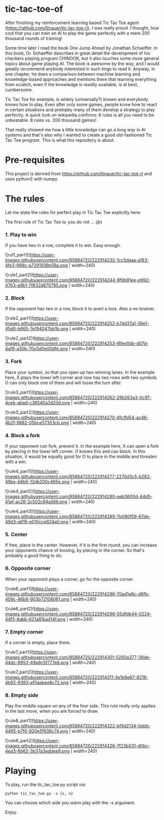 # tic-tac-toe-of

After finishing my reinforcement learning based Tic Tac Toe agent (https://github.com/llinauer/tic-tac-toe-rl), I was 
really proud. I thought, how cool that you can train an AI to play the game perfectly
with a mere 200 thousand rounds of training!

Some time later I read the book One Jump Ahead by Jonathan Schaeffer. In this book, Dr. Schaeffer
describes in great detail the development of his checkers playing program CHINOOK, but it also touches
some more general topics about game playing AI. The book is awesome by the way, and I would greatly recommend
anybody interested in such tings to read it.
Anyway, in one chapter, he does a comparison between machine learning and knowledge-based 
approaches and mentions there that learning everything from scratch, even if the knowledge is 
readily available, is at best, cumbersome.

Tic Tac Toe for example, is widely (universally?) known and everybody knows how to play.
Even after only some games, people know how to react in certain situations and probably many of them
develop a strategy to play perfectly.
A quick look on wikipedia confirms: 8 rules is all you need to be unbeatable.
8 rules vs. 200 thousand games! 

That really showed me how a little knowledge can go a long way in AI systems and that's also
why I wanted to create a good old-fashioned Tic Tac Toe program.
This is what this repository is about.


# Pre-requisites

This project is derived from https://github.com/llinauer/tic-tac-toe-rl and uses python3 with numpy.


# The rules

Let me state the rules for perfect play in Tic Tac Toe explicitly here:

The first rule of Tic Tac Toe is: you do not ... (jk)

### 1. Play to win

If you have two in a row, complete it to win. Easy enough.

![rul1_part1](https://user-images.githubusercontent.com/85884720/222914232-1cc5daaa-a183-4fe3-988c-a7291939e59a.png | width=240)

![rule1_part2](https://user-images.githubusercontent.com/85884720/222914244-8f9b91ee-e992-4763-a9b1-7f832d870795.png | width=240)


### 2. Block

If the opponent has two in a row, block it to avert a loss. Also a no-brainer.

![rule2_part1](https://user-images.githubusercontent.com/85884720/222914252-b7dd37a1-36e1-45d6-b665-7e194047bb1b.png | width=240)

![rule2_part2](https://user-images.githubusercontent.com/85884720/222914253-f6fed1db-d07d-4af9-a30b-70c0d0e00dfe.png | width=240)



### 3. Fork

Place your symbol, so that you open up two winning lanes.
In the example here, X plays the lower left corner and now has two rows with
two symbols. O can only block one of them and will loose the turn after.

![rule3_part1](https://user-images.githubusercontent.com/85884720/222914262-29b263a3-0c97-4ceb-abad-c38540a3d20d.png | width=240)

![rule3_part2](https://user-images.githubusercontent.com/85884720/222914270-4fc1fd54-ac46-4b2f-9882-05bce57353cb.png | width=240)


### 4. Block a fork

If your opponent can fork, prevent it. In the example here, X can open a fork by placing
in the lower left corner. O knows this and can block. In this situation, it would be equally
good for O to place in the middle and threaten with a win.

![rule4_part1](https://user-images.githubusercontent.com/85884720/222914277-2270d3c5-b282-49be-b6b5-12db200c465e.png | width=240)

![rule4_part2](https://user-images.githubusercontent.com/85884720/222914280-aeb3600d-44d5-41ef-ac26-2c502c94a566.png | width=240)

![rule4_part3](https://user-images.githubusercontent.com/85884720/222914289-7b080f59-67de-49d3-a819-e010cce824a0.png | width=240)


### 5. Center

If free, place in the center. However, if it is the first round, you can increase your opponents
chance of loosing, by placing in the corner. So that's probably a good thing to do.

### 6. Opposite corner

When your opponent plays a corner, go for the opposite corner.

![rule6_part1](https://user-images.githubusercontent.com/85884720/222914296-70ad1e8c-d8fb-409c-96b6-903b72108061.png | width=240)

![rule6_part2](https://user-images.githubusercontent.com/85884720/222914298-05dfdb44-0224-44f5-8abb-621a81ba414f.png | width=240)

### 7. Empty corner

If a corner is empty, place there. 

![rule7_part1](https://user-images.githubusercontent.com/85884720/222914301-5260a377-38de-44dc-9953-49a9c5f777e8.png | width=240)

![rule7_part2](https://user-images.githubusercontent.com/85884720/222914311-3e1b8e87-8218-4b92-9393-af0aabee8c72.png | width=240)

### 8. Empty side

Play the middle square on any of the four side. This rule really only applies in the last move, when you
are forced to draw.

![rule8_part1](https://user-images.githubusercontent.com/85884720/222914322-bf9d2134-0ebb-4495-b7f0-820e5f636c74.png | width=240)

![rule8_part2](https://user-images.githubusercontent.com/85884720/222914328-7f23b031-d0bc-4ed3-8b62-3b37a3eddee9.png | width=240)


# Playing

To play, run the tic_tac_toe.py script via:

    python tic_tac_toe.py -s {x, o}

You can choose which side you wann play with the -s argument.

Enjoy.
